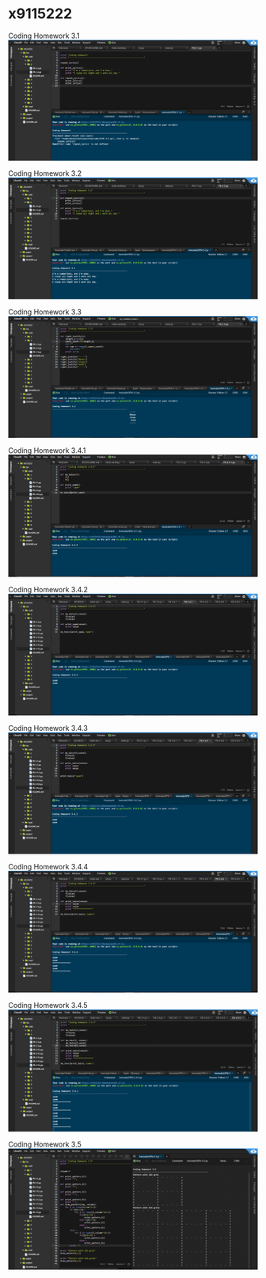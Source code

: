 # x9115222


Coding Homework 3.1
![alt tag](https://github.com/bhanuanand28/x9115222/blob/master/hw/code/2/ScreenShots/3.1.png)

Coding Homework 3.2
![alt tag](https://github.com/bhanuanand28/x9115222/blob/master/hw/code/2/ScreenShots/3.2.png)

Coding Homework 3.3
![alt tag](https://github.com/bhanuanand28/x9115222/blob/master/hw/code/2/ScreenShots/3.3.png)

Coding Homework 3.4.1
![alt tag](https://github.com/bhanuanand28/x9115222/blob/master/hw/code/2/ScreenShots/3.4.1.png)

Coding Homework 3.4.2
![alt tag](https://github.com/bhanuanand28/x9115222/blob/master/hw/code/2/ScreenShots/3.4.2.png)

Coding Homework 3.4.3
![alt tag](https://github.com/bhanuanand28/x9115222/blob/master/hw/code/2/ScreenShots/3.4.3.png)

Coding Homework 3.4.4
![alt tag](https://github.com/bhanuanand28/x9115222/blob/master/hw/code/2/ScreenShots/3.4.4.png)

Coding Homework 3.4.5
![alt tag](https://github.com/bhanuanand28/x9115222/blob/master/hw/code/2/ScreenShots/3.4.5.png)

Coding Homework 3.5
![alt tag](https://github.com/bhanuanand28/x9115222/blob/master/hw/code/2/ScreenShots/3.5.png)

